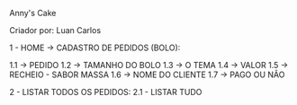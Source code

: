 Anny's Cake

Criador por: Luan Carlos

1 - HOME -> CADASTRO DE PEDIDOS (BOLO):

1.1 -> PEDIDO
1.2 -> TAMANHO DO BOLO
1.3 -> O TEMA
1.4 -> VALOR
1.5 -> RECHEIO - SABOR MASSA
1.6 -> NOME DO CLIENTE
1.7 -> PAGO OU NÃO

2 - LISTAR TODOS OS PEDIDOS:
2.1 - LISTAR TUDO